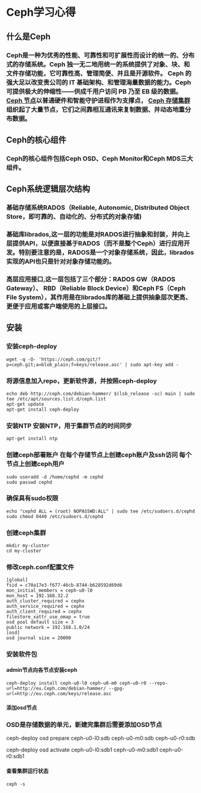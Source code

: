 # Ceph学习心得

## 什么是Ceph

### Ceph是一种为优秀的性能、可靠性和可扩展性而设计的统一的、分布式的存储系统。Ceph 独一无二地用统一的系统提供了**对象、块、和文件存储**功能，它可靠性高、管理简便、并且是开源软件。 Ceph 的强大足以改变贵公司的 IT 基础架构、和管理海量数据的能力。Ceph 可提供极大的伸缩性——供成千用户访问 PB 乃至 EB 级的数据。 [Ceph 节点](http://docs.ceph.org.cn/glossary/#term-13)以普通硬件和智能守护进程作为支撑点， [Ceph 存储集群](http://docs.ceph.org.cn/glossary/#term-21)组织起了大量节点，它们之间靠相互通讯来复制数据、并动态地重分布数据。

##  Ceph的核心组件

### Ceph的核心组件包括Ceph OSD、Ceph Monitor和Ceph MDS三大组件。

## Ceph系统逻辑层次结构

### 基础存储系统RADOS（Reliable, Autonomic, Distributed Object Store，即可靠的、自动化的、分布式的对象存储)

### 基础库librados,这一层的功能是对RADOS进行抽象和封装，并向上层提供API，以便直接基于RADOS（而不是整个Ceph）进行应用开发。特别要注意的是，RADOS是一个对象存储系统，因此，librados实现的API也只是针对对象存储功能的。

### 高层应用接口,这一层包括了三个部分：**RADOS GW（RADOS Gateway）、 RBD（Reliable Block Device）和Ceph FS（Ceph File System）**，其作用是在librados库的基础上提供抽象层次更高、更便于应用或客户端使用的上层接口。

## 安装

### 安装ceph-deploy

```text
wget -q -O- 'https://ceph.com/git/?p=ceph.git;a=blob_plain;f=keys/release.asc' | sudo apt-key add -
```

### 将源信息加入repo，更新软件源，并按照ceph-deploy

```text
echo deb http://ceph.com/debian-hammer/ $(lsb_release -sc) main | sudo tee /etc/apt/sources.list.d/ceph.list
apt-get update
apt-get install ceph-deploy
```

### **安装NTP** 安装NTP，用于集群节点的时间同步

```text
apt-get install ntp
```

### **创建ceph部署账户** 在每个存储节点上创建ceph账户及ssh访问 每个节点上创建ceph用户

```text
sudo useradd -d /home/cephd -m cephd
sudo passwd cephd
```

### 确保具有sudo权限

```text
echo "cephd ALL = (root) NOPASSWD:ALL" | sudo tee /etc/sudoers.d/cephd
sudo chmod 0440 /etc/sudoers.d/cephd
```

### 创建ceph集群

```text
mkdir my-cluster
cd my-cluster
```

### 修改ceph.conf配置文件

```text
[global]
fsid = c70a17e3-f677-46cb-8744-b628592d69d6
mon_initial_members = ceph-u0-l0
mon_host = 192.168.32.2
auth_cluster_required = cephx
auth_service_required = cephx
auth_client_required = cephx
filestore_xattr_use_omap = true
osd pool default size = 3
public network = 192.168.1.0/24
[osd]
osd journal size = 20000
```

### 安装软件包

#### admin节点向各节点安装ceph

```text
ceph-deploy install ceph-u0-l0 ceph-u0-m0 ceph-u0-r0 --repo-url=http://eu.Ceph.com/debian-hammer/ --gpg-url=http://eu.ceph.com/keys/release.asc
```

#### 添加osd节点

### OSD是存储数据的单元，新建完集群后需要添加OSD节点

ceph-deploy osd prepare ceph-u0-l0:sdb ceph-u0-m0:sdb ceph-u0-r0:sdb

ceph-deploy osd activate ceph-u0-l0:sdb1 ceph-u0-m0:sdb1 ceph-u0-r0:sdb1

#### 查看集群运行状态

```text
ceph -s
```

